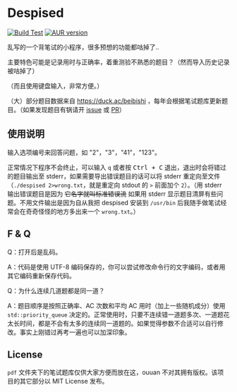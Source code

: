 # Despised

[![Build Test](https://github.com/ouuan/Despised/workflows/Build%20Test/badge.svg)](https://github.com/ouuan/Despised/actions?query=workflow%3A%22Build+Test%22)
[![AUR version](https://img.shields.io/aur/version/noi-despised-git)](https://aur.archlinux.org/packages/noi-despised-git/)

乱写的一个背笔试的小程序，很多预想的功能都咕掉了..

主要特色可能是记录用时与正确率，着重测验不熟悉的题目？（然而导入历史记录被咕掉了）

（而且使用键盘输入，非常方便。）

（大）部分题目数据来自 https://duck.ac/beibishi ，每年会根据笔试题库更新题目。（如果发现题目有锅请开 [issue](https://github.com/ouuan/Despised/issues) 或 [PR](https://github.com/ouuan/Despised/pulls)）

## 使用说明

输入选项编号来回答问题，如 "2"，"3"，"41"，"123"。

正常情况下程序不会终止，可以输入 `q` 或者按 <kbd>Ctrl + C</kbd> 退出，退出时会将错过的题目输出至 stderr，如果需要导出错误题目的话可以将 stderr 重定向至文件（`./despised 2>wrong.txt`，就是重定向 stdout 的 `>` 前面加个 `2`）。（用 stderr 输出错误题目是因为 ~~它名字就叫标准错误流~~ 如果用 stderr 显示题目清屏有些问题。不用文件输出是因为自从我把 despised 安装到 `/usr/bin` 后我随手做笔试经常会在奇奇怪怪的地方多出来一个 `wrong.txt`。）

## F & Q

Q：打开后是乱码。

A：代码是使用 UTF-8 编码保存的，你可以尝试修改命令行的文字编码，或者用其它编码重新保存代码。

Q：为什么连续几道题都是同一道？

A：题目顺序是按照正确率、AC 次数和平均 AC 用时（加上一些随机成分）使用 `std::priority_queue` 决定的。正常使用时，只要不连续错一道题多次、一道题花太长时间，都是不会有太多的连续同一道题的。如果觉得参数不合适可以自行修改。事实上刚错过再考一遍也可以加深印象。

## License

`pdf` 文件夹下的笔试题库仅供大家方便而放在这，ouuan 不对其拥有版权。该项目的其它部分以 MIT License 发布。
